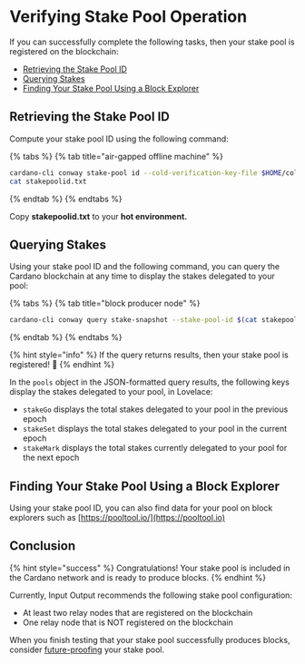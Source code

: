 # Verifying Stake Pool Operation

If you can successfully complete the following tasks, then your stake pool is registered on the blockchain:

- [Retrieving the Stake Pool ID](#poolid)
- [Querying Stakes](#stakes)
- [Finding Your Stake Pool Using a Block Explorer](#explorer)

## Retrieving the Stake Pool ID<a href="#poolid" id="poolid"></a>

Compute your stake pool ID using the following command:

{% tabs %}
{% tab title="air-gapped offline machine" %}
```bash
cardano-cli conway stake-pool id --cold-verification-key-file $HOME/cold-keys/node.vkey --output-format hex > stakepoolid.txt
cat stakepoolid.txt
```
{% endtab %}
{% endtabs %}

Copy **stakepoolid.txt** to your **hot environment.**

## Querying Stakes<a href="#stakes" id="stakes"></a>

Using your stake pool ID and the following command, you can query the Cardano blockchain at any time to display the stakes delegated to your pool:

{% tabs %}
{% tab title="block producer node" %}
```bash
cardano-cli conway query stake-snapshot --stake-pool-id $(cat stakepoolid.txt) --mainnet 
```
{% endtab %}
{% endtabs %}

{% hint style="info" %}
If the query returns results, then your stake pool is registered! :clap:
{% endhint %}

In the `pools` object in the JSON-formatted query results, the following keys display the stakes delegated to your pool, in Lovelace:

- `stakeGo` displays the total stakes delegated to your pool in the previous epoch
- `stakeSet` displays the total stakes delegated to your pool in the current epoch
- `stakeMark` displays the total stakes currently delegated to your pool for the next epoch

## Finding Your Stake Pool Using a Block Explorer<a href="#explorer" id="explorer"></a>

Using your stake pool ID, you can also find data for your pool on block explorers such as [https://pooltool.io/](https://pooltool.io)

## Conclusion

{% hint style="success" %}
Congratulations! Your stake pool is included in the Cardano network and is ready to produce blocks.
{% endhint %}

Currently, Input Output recommends the following stake pool configuration:

- At least two relay nodes that are registered on the blockchain
- One relay node that is NOT registered on the blockchain

When you finish testing that your stake pool successfully produces blocks, consider [future-proofing](../part-i-installation/prerequisites.md#futureproof) your stake pool.